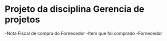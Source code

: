 # Projeto da disciplina Gerencia de projetos
-Nota Fiscal de compra do Fornecedor
-Item que foi comprado
-Fornecedor
